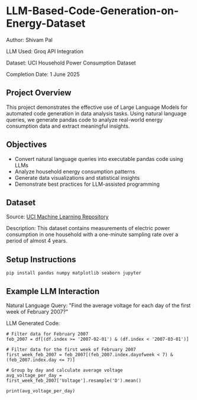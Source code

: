 # LLM-Based-Code-Generation-on-Energy-Dataset

Author: Shivam Pal

LLM Used: Groq API Integration

Dataset: UCI Household Power Consumption Dataset

Completion Date: 1 June 2025

## Project Overview
This project demonstrates the effective use of Large Language Models for automated code generation in data analysis tasks. Using natural language queries, we generate pandas code to analyze real-world energy consumption data and extract meaningful insights.

## Objectives
- Convert natural language queries into executable pandas code using LLMs
- Analyze household energy consumption patterns
- Generate data visualizations and statistical insights
- Demonstrate best practices for LLM-assisted programming

## Dataset
Source: [UCI Machine Learning Repository](https://archive.ics.uci.edu/dataset/235/individual+household+electric+power+consumption)

Description: This dataset contains measurements of electric power consumption in one household with a one-minute sampling rate over a period of almost 4 years.

## Setup Instructions

```
pip install pandas numpy matplotlib seaborn jupyter
```

## Example LLM Interaction
Natural Language Query: "Find the average voltage for each day of the first week of February 2007?"

LLM Generated Code:
```
# Filter data for February 2007
feb_2007 = df[(df.index >= '2007-02-01') & (df.index < '2007-03-01')]

# Filter data for the first week of February 2007
first_week_feb_2007 = feb_2007[(feb_2007.index.dayofweek < 7) & (feb_2007.index.day <= 7)]

# Group by day and calculate average voltage
avg_voltage_per_day = first_week_feb_2007['Voltage'].resample('D').mean()

print(avg_voltage_per_day)

```
